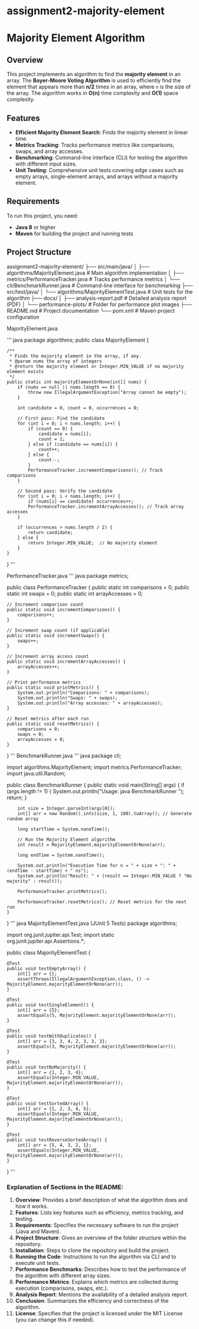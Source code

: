 # assignment2-majority-element
# Majority Element Algorithm

## Overview

This project implements an algorithm to find the **majority element** in an array. The **Boyer-Moore Voting Algorithm** is used to efficiently find the element that appears more than **n/2** times in an array, where `n` is the size of the array. The algorithm works in **O(n)** time complexity and **O(1)** space complexity.

## Features

- **Efficient Majority Element Search**: Finds the majority element in linear time.
- **Metrics Tracking**: Tracks performance metrics like comparisons, swaps, and array accesses.
- **Benchmarking**: Command-line interface (CLI) for testing the algorithm with different input sizes.
- **Unit Testing**: Comprehensive unit tests covering edge cases such as empty arrays, single-element arrays, and arrays without a majority element.

## Requirements

To run this project, you need:

- **Java 8** or higher
- **Maven** for building the project and running tests

## Project Structure

assignment2-majority-element/
├── src/main/java/
│ ├── algorithms/MajorityElement.java # Main algorithm implementation
│ ├── metrics/PerformanceTracker.java # Tracks performance metrics
│ └── cli/BenchmarkRunner.java # Command-line interface for benchmarking
├── src/test/java/
│ └── algorithms/MajorityElementTest.java # Unit tests for the algorithm
├── docs/
│ ├── analysis-report.pdf # Detailed analysis report (PDF)
│ └── performance-plots/ # Folder for performance plot images
├── README.md # Project documentation
└── pom.xml # Maven project configuration

MajorityElement.java

''' java
package algorithms;
public class MajorityElement {

    /**
     * Finds the majority element in the array, if any.
     * @param nums the array of integers
     * @return the majority element or Integer.MIN_VALUE if no majority element exists
     */
    public static int majorityElementOrNone(int[] nums) {
        if (nums == null || nums.length == 0) {
            throw new IllegalArgumentException("Array cannot be empty");
        }
        
        int candidate = 0, count = 0, occurrences = 0;
        
        // First pass: Find the candidate
        for (int i = 0; i < nums.length; i++) {
            if (count == 0) {
                candidate = nums[i];
                count = 1;
            } else if (candidate == nums[i]) {
                count++;
            } else {
                count--;
            }
            PerformanceTracker.incrementComparisons(); // Track comparisons
        }

        // Second pass: Verify the candidate
        for (int i = 0; i < nums.length; i++) {
            if (nums[i] == candidate) occurrences++;
            PerformanceTracker.incrementArrayAccesses(); // Track array accesses
        }

        if (occurrences > nums.length / 2) {
            return candidate;
        } else {
            return Integer.MIN_VALUE;  // No majority element
        }
    }
}
'''

PerformanceTracker.java
''' java
package metrics;

public class PerformanceTracker {
    public static int comparisons = 0;
    public static int swaps = 0;
    public static int arrayAccesses = 0;

    // Increment comparison count
    public static void incrementComparisons() {
        comparisons++;
    }

    // Increment swap count (if applicable)
    public static void incrementSwaps() {
        swaps++;
    }

    // Increment array access count
    public static void incrementArrayAccesses() {
        arrayAccesses++;
    }

    // Print performance metrics
    public static void printMetrics() {
        System.out.println("Comparisons: " + comparisons);
        System.out.println("Swaps: " + swaps);
        System.out.println("Array accesses: " + arrayAccesses);
    }

    // Reset metrics after each run
    public static void resetMetrics() {
        comparisons = 0;
        swaps = 0;
        arrayAccesses = 0;
    }
}
''' 
BenchmarkRunner.java
''' java
package cli;

import algorithms.MajorityElement;
import metrics.PerformanceTracker;
import java.util.Random;

public class BenchmarkRunner {
    public static void main(String[] args) {
        if (args.length != 1) {
            System.out.println("Usage: java BenchmarkRunner <array size>");
            return;
        }

        int size = Integer.parseInt(args[0]);
        int[] arr = new Random().ints(size, 1, 100).toArray(); // Generate random array
        
        long startTime = System.nanoTime();
        
        // Run the Majority Element algorithm
        int result = MajorityElement.majorityElementOrNone(arr);
        
        long endTime = System.nanoTime();
        
        System.out.println("Execution Time for n = " + size + ": " + (endTime - startTime) + " ns");
        System.out.println("Result: " + (result == Integer.MIN_VALUE ? "No majority" : result));
        
        PerformanceTracker.printMetrics();
        
        PerformanceTracker.resetMetrics(); // Reset metrics for the next run
    }
}
''' java
MajorityElementTest.java (JUnit 5 Tests)
package algorithms;

import org.junit.jupiter.api.Test;
import static org.junit.jupiter.api.Assertions.*;

public class MajorityElementTest {

    @Test
    public void testEmptyArray() {
        int[] arr = {};
        assertThrows(IllegalArgumentException.class, () -> MajorityElement.majorityElementOrNone(arr));
    }

    @Test
    public void testSingleElement() {
        int[] arr = {5};
        assertEquals(5, MajorityElement.majorityElementOrNone(arr));
    }

    @Test
    public void testWithDuplicates() {
        int[] arr = {3, 3, 4, 2, 3, 3, 3};
        assertEquals(3, MajorityElement.majorityElementOrNone(arr));
    }

    @Test
    public void testNoMajority() {
        int[] arr = {1, 2, 3, 4};
        assertEquals(Integer.MIN_VALUE, MajorityElement.majorityElementOrNone(arr));
    }

    @Test
    public void testSortedArray() {
        int[] arr = {1, 2, 3, 4, 5};
        assertEquals(Integer.MIN_VALUE, MajorityElement.majorityElementOrNone(arr));
    }

    @Test
    public void testReverseSortedArray() {
        int[] arr = {5, 4, 3, 2, 1};
        assertEquals(Integer.MIN_VALUE, MajorityElement.majorityElementOrNone(arr));
    }
}
'''


### **Explanation of Sections in the README:**

1. **Overview**: Provides a brief description of what the algorithm does and how it works.
2. **Features**: Lists key features such as efficiency, metrics tracking, and testing.
3. **Requirements**: Specifies the necessary software to run the project (Java and Maven).
4. **Project Structure**: Gives an overview of the folder structure within the repository.
5. **Installation**: Steps to clone the repository and build the project.
6. **Running the Code**: Instructions to run the algorithm via CLI and to execute unit tests.
7. **Performance Benchmarks**: Describes how to test the performance of the algorithm with different array sizes.
8. **Performance Metrics**: Explains which metrics are collected during execution (comparisons, swaps, etc.).
9. **Analysis Report**: Mentions the availability of a detailed analysis report.
10. **Conclusion**: Summarizes the efficiency and correctness of the algorithm.
11. **License**: Specifies that the project is licensed under the MIT License (you can change this if needed).
